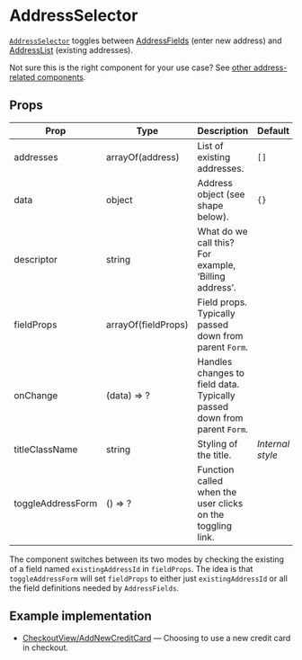 # AddressSelector

[`AddressSelector`](/src/components/Addresses/AddressSelector/index.js) toggles between [AddressFields](/docs/components/AddressFields.md) (enter new address) and [AddressList](/docs/components/AddressList.md) (existing addresses).

Not sure this is the right component for your use case? See [other address-related components](/docs/guides/Addresses.md).

## Props

Prop|Type|Description|Default
---|---|---|---
addresses|arrayOf(address)|List of existing addresses.|`[]`
data|object|Address object (see shape below).|`{}`
descriptor|string|What do we call this? For example, ‘Billing address’.|
fieldProps|arrayOf(fieldProps)|Field props. Typically passed down from parent `Form`.|
onChange|(data) => ?|Handles changes to field data. Typically passed down from parent `Form`.|
titleClassName|string|Styling of the title.|*Internal style*
toggleAddressForm|() => ?|Function called when the user clicks on the toggling link.|

The component switches between its two modes by checking the existing of a field named `existingAddressId` in `fieldProps`. The idea is that `toggleAddressForm` will set `fieldProps` to either just `existingAddressId` or all the field definitions needed by `AddressFields`.

## Example implementation

- [CheckoutView/AddNewCreditCard](/src/views/checkout/CheckoutView/AddNewCreditCard/index.js) — Choosing to use a new credit card in checkout.
